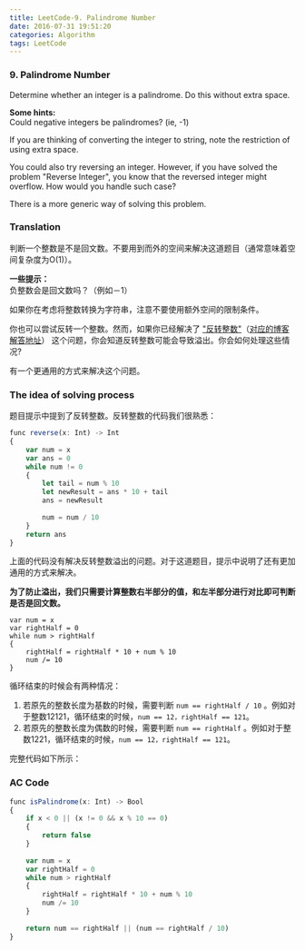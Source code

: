 ```yaml
---
title: LeetCode-9. Palindrome Number  
date: 2016-07-31 19:51:20  
categories: Algorithm  
tags: LeetCode  
---
```


### 9. Palindrome Number

Determine whether an integer is a palindrome. Do this without extra space.

**Some hints:**  
Could negative integers be palindromes? (ie, -1)

If you are thinking of converting the integer to string, note the restriction of using extra space.

You could also try reversing an integer. However, if you have solved the problem "Reverse Integer", you know that the reversed integer might overflow. How would you handle such case?

There is a more generic way of solving this problem.

### Translation

判断一个整数是不是回文数。不要用到而外的空间来解决这道题目（通常意味着空间复杂度为O(1)）。

**一些提示：**  
负整数会是回文数吗？（例如－1）

如果你在考虑将整数转换为字符串，注意不要使用额外空间的限制条件。

你也可以尝试反转一个整数。然而，如果你已经解决了 ["反转整数"](https://leetcode.com/problems/reverse-integer/)（[对应的博客解答地址](http://geekbing.com/2016/07/28/LeetCode-7-Reverse-Integer/)） 这个问题，你会知道反转整数可能会导致溢出。你会如何处理这些情况?

有一个更通用的方式来解决这个问题。

### The idea of solving process

题目提示中提到了反转整数。反转整数的代码我们很熟悉：

```javascript
func reverse(x: Int) -> Int
{
    var num = x
    var ans = 0
    while num != 0
    {
        let tail = num % 10
        let newResult = ans * 10 + tail
        ans = newResult
      	
        num = num / 10
    }
    return ans
}
```

上面的代码没有解决反转整数溢出的问题。对于这道题目，提示中说明了还有更加通用的方式来解决。

**为了防止溢出，我们只需要计算整数右半部分的值，和左半部分进行对比即可判断是否是回文数。**

```
var num = x
var rightHalf = 0
while num > rightHalf
{
	rightHalf = rightHalf * 10 + num % 10
	num /= 10
}
```

循环结束的时候会有两种情况：

1. 若原先的整数长度为基数的时候，需要判断 `num == rightHalf / 10` 。例如对于整数12121，循环结束的时候，`num == 12，rightHalf == 121`。
2. 若原先的整数长度为偶数的时候，需要判断 `num == rightHalf` 。例如对于整数1221，循环结束的时候，`num == 12，rightHalf == 121`。

完整代码如下所示：

### AC Code

```javascript
func isPalindrome(x: Int) -> Bool
{
    if x < 0 || (x != 0 && x % 10 == 0)
    {
        return false
    }
    
    var num = x
    var rightHalf = 0
    while num > rightHalf
    {
        rightHalf = rightHalf * 10 + num % 10
        num /= 10
    }
    
    return num == rightHalf || (num == rightHalf / 10)
}
```